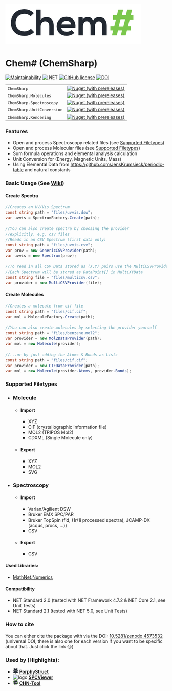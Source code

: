 ![](https://raw.githubusercontent.com/JensKrumsieck/ChemSharp/master/.github/chemsharp.png)
# Chem# (ChemSharp)

[![Maintainability](https://api.codeclimate.com/v1/badges/bb81db40213cc68deb97/maintainability)](https://codeclimate.com/github/JensKrumsieck/ChemSharp/maintainability)
![.NET](https://github.com/JensKrumsieck/ChemSharp/workflows/.NET/badge.svg)
[![GitHub license](https://img.shields.io/github/license/JensKrumsieck/ChemSharp)](https://github.com/JensKrumsieck/ChemSharp/blob/master/LICENSE)
[![DOI](https://zenodo.org/badge/DOI/10.5281/zenodo.4573532.svg)](https://doi.org/10.5281/zenodo.4573532)

| | |
|-|-|
| `ChemSharp` | [![Nuget (with prereleases)](https://img.shields.io/nuget/vpre/ChemSharp)](https://www.nuget.org/packages/ChemSharp/) |
| `ChemSharp.Molecules` | [![Nuget (with prereleases)](https://img.shields.io/nuget/vpre/ChemSharp.Molecules)](https://www.nuget.org/packages/ChemSharp.Molecules/) |
| `ChemSharp.Spectroscopy` | [![Nuget (with prereleases)](https://img.shields.io/nuget/vpre/ChemSharp.Spectroscopy)](https://www.nuget.org/packages/ChemSharp.Spectroscopy/) |
|`ChemSharp.UnitConversion` | [![Nuget (with prereleases)](https://img.shields.io/nuget/vpre/ChemSharp.UnitConversion)](https://www.nuget.org/packages/ChemSharp.UnitConversion/) |
| `ChemSharp.Rendering` | [![Nuget (with prereleases)](https://img.shields.io/nuget/vpre/ChemSharp.Rendering)](https://www.nuget.org/packages/ChemSharp.Rendering/)|

### Features
* Open and process Spectroscopy related files (see [Supported Filetypes](#spectroscopy))
* Open and process Molecular files (see [Supported Filetypes](#molecule))
* Sum formula operations and elemental analysis calculation
* Unit Conversion for (Energy, Magnetic Units, Mass)
* Using Elemental Data from https://github.com/JensKrumsieck/periodic-table and natural constants

### Basic Usage (See [Wiki](https://github.com/JensKrumsieck/ChemSharp/wiki))
#### Create Spectra
```csharp
//Creates an UV/Vis Spectrum
const string path = "files/uvvis.dsw";
var uvvis = SpectrumFactory.Create(path);

//You can also create spectra by choosing the provider 
//explicitly. e.g. csv files
//Reads in an CSV Spectrum (first data only)
const string path = "files/uvvis.csv";
var prov = new GenericCSVProvider(path);
var uvvis = new Spectrum(prov);

//To read in all CSV Data stored as (X,Y) pairs use the MultiCSVProvider
//Each Spectrum will be stored as DataPoint[] in MultiXYData
const string file = "files/multicsv.csv";
var provider = new MultiCSVProvider(file);
```
#### Create Molecules
```csharp
//Creates a molecule from cif file
const string path = "files/cif.cif";
var mol = MoleculeFactory.Create(path);

//You can also create molecules by selecting the provider yourself
const string path = "files/benzene.mol2";
var provider = new Mol2DataProvider(path);
var mol = new Molecule(provider);

//...or by just adding the Atoms & Bonds as Lists
const string path = "files/cif.cif";
var provider = new CIFDataProvider(path);
var mol = new Molecule(provider.Atoms, provider.Bonds);
```
### Supported Filetypes
* ### Molecule
	* #### Import
		* XYZ
		* CIF (crystallographic information file)
		* MOL2 (TRIPOS Mol2)
		* CDXML (Single Molecule only)
	* #### Export
		* XYZ
		* MOL2
		* SVG

* ### Spectroscopy
	* #### Import
		* Varian/Agilient DSW
		* Bruker EMX SPC/PAR
		* Bruker TopSpin (fid, (1r/1i processed spectra), JCAMP-DX (acqus, procs, ...))
		* CSV
	* #### Export
		* CSV

#### Used Libraries:
* [MathNet.Numerics](https://github.com/mathnet/mathnet-numerics)

#### Compatibility
* NET Standard 2.0 (tested with NET Framework 4.7.2 & NET Core 2.1, see Unit Tests)
* NET Standard 2.1 (tested with NET 5.0, see Unit Tests)

### How to cite
You can either cite the package with via the DOI: [10.5281/zenodo.4573532](https://doi.org/10.5281/zenodo.4573532) (universal DOI, there is also one for each version if you want to be specific about that. Just click the link :smirk:)

### Used by (Highlights):
*  <img src="https://github.com/JensKrumsieck/PorphyStruct/blob/master/PorphyStruct.WPF/Resources/porphystruct.png" alt="logo" height="16"/>  **[PorphyStruct](https://github.com/JensKrumsieck/PorphyStruct)**
* <img src="https://raw.githubusercontent.com/JensKrumsieck/SPCViewer/master/.github/spc.png" alt="logo" height="16"/>  **[SPCViewer](https://github.com/JensKrumsieck/SPCViewer)**
* <img src="https://raw.githubusercontent.com/JensKrumsieck/CHN-Tool/master/.github/chn.png" alt="logo" height="16"/>  **[CHN-Tool](https://github.com/JensKrumsieck/CHN-Tool)**

